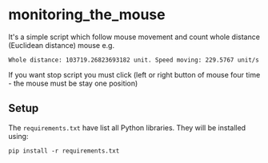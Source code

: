 # monitoring_the_mouse

It's a simple script which follow mouse movement and count whole distance (Euclidean distance) mouse e.g.

`Whole distance: 103719.26823693182 unit.
 Speed moving: 229.5767 unit/s `

 If you want stop script you must click (left or right button of mouse four time - the mouse must be stay one position) 


 ## Setup

The `requirements.txt` have list all Python libraries. They will be installed using:

`pip install -r requirements.txt`